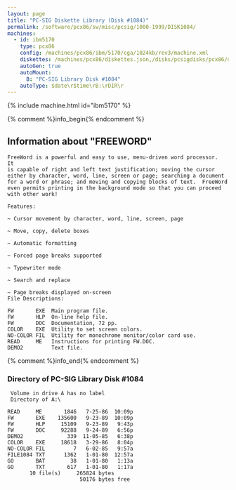 ```yaml
---
layout: page
title: "PC-SIG Diskette Library (Disk #1084)"
permalink: /software/pcx86/sw/misc/pcsig/1000-1999/DISK1084/
machines:
  - id: ibm5170
    type: pcx86
    config: /machines/pcx86/ibm/5170/cga/1024kb/rev3/machine.xml
    diskettes: /machines/pcx86/diskettes.json,/disks/pcsigdisks/pcx86/diskettes.json
    autoGen: true
    autoMount:
      B: "PC-SIG Library Disk #1084"
    autoType: $date\r$time\rB:\rDIR\r
---
```


{% include machine.html id="ibm5170" %}

{% comment %}info_begin{% endcomment %}

## Information about "FREEWORD"

    FreeWord is a powerful and easy to use, menu-driven word processor.  It
    is capable of right and left text justification; moving the cursor
    either by character, word, line, screen or page; searching a document
    for a word or phrase; and moving and copying blocks of text.  FreeWord
    even permits printing in the background mode so that you can proceed
    with other work!
    
    Features:
    
    ~ Cursor movement by character, word, line, screen, page
    
    ~ Move, copy, delete boxes
    
    ~ Automatic formatting
    
    ~ Forced page breaks supported
    
    ~ Typewriter mode
    
    ~ Search and replace
    
    ~ Page breaks displayed on-screen
    File Descriptions:
    
    FW       EXE  Main program file.
    FW       HLP  On-line help file.
    FW       DOC  Documentation, 72 pp.
    COLOR    EXE  Utility to set screen colors.
    NO-COLOR FIL  Utility for monochrome monitor/color card use.
    READ     ME   Instructions for printing FW.DOC.
    DEMO2         Text file.
{% comment %}info_end{% endcomment %}


### Directory of PC-SIG Library Disk #1084

     Volume in drive A has no label
     Directory of A:\

    READ     ME       1846   7-25-86  10:09p
    FW       EXE    135600   9-23-89  10:09p
    FW       HLP     15109   9-23-89   9:43p
    FW       DOC     92288   9-24-89   6:56p
    DEMO2              339  11-05-85   6:38p
    COLOR    EXE     18618   3-29-86   8:04p
    NO-COLOR FIL         7   6-02-85   9:57a
    FILE1084 TXT      1362   1-01-80  12:57a
    GO       BAT        38   1-01-80   1:13a
    GO       TXT       617   1-01-80   1:17a
           10 file(s)     265824 bytes
                           50176 bytes free
